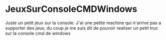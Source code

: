 # JeuxSurConsoleCMDWindows
Juste un petit jeux sur la console. J'ai une petite machine qui n'arrive pas a supporter des jeux, du coup je me suis dit de pouvoir realiser un petit truc sur la console cmd de windows
